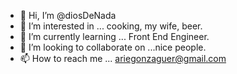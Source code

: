 - 👋 Hi, I’m @diosDeNada
- 👀 I’m interested in ... cooking, my wife, beer.
- 🌱 I’m currently learning ... Front End Engineer.
- 💞️ I’m looking to collaborate on ...nice people.
- 📫 How to reach me ... ariegonzaguer@gmail.com

<!---
diosDeNada/diosDeNada is a ✨ special ✨ repository because its `README.md` (this file) appears on your GitHub profile.
You can click the Preview link to take a look at your changes.
--->
